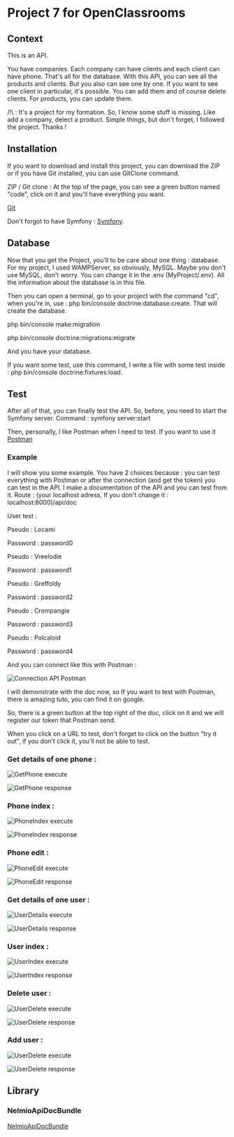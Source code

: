 # Project 7 for OpenClassrooms

## Context 

This is an API. 

You have companies. Each company can have clients and each client can have phone. That's all for the database. With this API, you can see all the products and clients. 
But you also can see one by one. If you want to see one client in particular, it's possible. You can add them and of course delete clients. For products, you can update them. 

/!\ : It's a project for my formation. So, I know some stuff is missing. Like add a company, delect a product. Simple things, but don't forget, I followed the project. Thanks !

## Installation  

If you want to download and install this project, you can download the ZIP or if you have Git installed, you can use GitClone command. 

ZIP / Git clone : At the top of the page, you can see a green button named "code", click on it and you'll have everything you want. 

[Git](https://git-scm.com/downloads)

Don't forgot to have Symfony : [Symfony](https://symfony.com/doc/current/index.html).

## Database

Now that you get the Project, you'll to be care about one thing : database. For my project, I used WAMPServer, so obviously, MySQL. Maybe you don't use MySQL, don't worry. 
You can change it in the .env (MyProject/.env). All the information about the database is in this file. 

Then you can open a terminal, go to your project with the command "cd", when you're in, use : php bin/console doctrine:database:create. That will create the database. 

php bin/console make:migration

php bin/console doctrine:migrations:migrate

And you have your database. 

If you want some test, use this command, I write a file with some test inside : php bin/console doctrine:fixtures:load.

## Test 

After all of that, you can finally test the API. So, before, you need to start the Symfony server. Command : symfony server:start

Then, personally, I like Postman when I need to test. If you want to use it [Postman](https://www.postman.com/)

### Example 

I will show you some example. You have 2 choices because : you can test everything with Postman or after the connection (and get the token) you can test in the API. 
I make a documentation of the API and you can test from it. Route : (your localhost adress, If you don't change it : localhost:8000)/api/doc

User test : 

Pseudo : Locami

Password : password0

Pseudo : Vreelodie

Password : password1

Pseudo : Greffoldy

Password : password2

Pseudo : Crompangie

Password : password3

Pseudo : Polcaloid

Password : password4

And you can connect like this with Postman : 

![Connection API Postman](https://i.imgur.com/lThjIzA.png)

I will demonstrate with the doc now, so If you want to test with Postman, there is amazing tuto, you can find it on google. 

So, there is a green button at the top right of the doc, click on it and we will register our token that Postman send.

When you click on a URL to test, don't forget to click on the button "try it out", if you don't click it, you'll not be able to test.

### Get details of one phone : 

![GetPhone execute](https://i.imgur.com/JsPudeg.png)

![GetPhone response](https://i.imgur.com/nvZtywc.png)

### Phone index : 

![PhoneIndex execute](https://i.imgur.com/oq4RfbR.png)

![PhoneIndex response](https://i.imgur.com/9E99iyn.png)

### Phone edit : 

![PhoneEdit execute](https://i.imgur.com/yMuxMJm.png)

![PhoneEdit response](https://i.imgur.com/ssgGiX5.png)

### Get details of one user : 

![UserDetails execute](https://i.imgur.com/DPu1dEv.png)

![UserDetails response](https://i.imgur.com/mwH72dX.png)

### User index : 

![UserIndex execute](https://i.imgur.com/LW1Y1ql.png)

![UserIndex response](https://i.imgur.com/TEspbab.png)

### Delete user : 

![UserDelete execute](https://i.imgur.com/0jVRIKi.png)

![UserDelete response](https://i.imgur.com/wDrOrRk.png)

### Add user : 

![UserDelete execute](https://i.imgur.com/rXVtA6R.png)

![UserDelete response](https://i.imgur.com/ofwoMD6.png)

## Library 

### NelmioApiDocBundle

[NelmioApiDocBundle](https://symfony.com/doc/4.x/bundles/NelmioApiDocBundle/index.html)